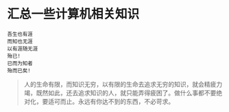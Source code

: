 # 汇总一些计算机相关知识

```
吾生也有涯
而知也无涯
以有涯随无涯
殆已!
已而为知者
殆而已矣!
```

> 人的生命有限，而知识无穷，以有限的生命去追求无穷的知识，就会精疲力竭，既然如此，还去追求知识的人，就只能弄得疲困了。做什么事都不要绝对化，要适可而止。永远有你达不到的东西，不必苛求。
